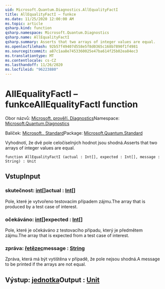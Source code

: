 ```yaml
---
uid: Microsoft.Quantum.Diagnostics.AllEqualityFactI
title: AllEqualityFactI – funkce
ms.date: 11/25/2020 12:00:00 AM
ms.topic: article
qsharp.kind: function
qsharp.namespace: Microsoft.Quantum.Diagnostics
qsharp.name: AllEqualityFactI
qsharp.summary: Asserts that two arrays of integer values are equal.
ms.openlocfilehash: 92b57f49407d558e5f8d0365c168b7890f1f4981
ms.sourcegitcommit: a87c1aa8e7453360025e47ba614f25b02ea84ec3
ms.translationtype: MT
ms.contentlocale: cs-CZ
ms.lasthandoff: 11/26/2020
ms.locfileid: "96223880"
---
```

# <a name="allequalityfacti-function"></a><span data-ttu-id="9b890-102">AllEqualityFactI – funkce</span><span class="sxs-lookup"><span data-stu-id="9b890-102">AllEqualityFactI function</span></span>

<span data-ttu-id="9b890-103">Obor názvů: [Microsoft. prověří. Diagnostics](xref:Microsoft.Quantum.Diagnostics)</span><span class="sxs-lookup"><span data-stu-id="9b890-103">Namespace: [Microsoft.Quantum.Diagnostics](xref:Microsoft.Quantum.Diagnostics)</span></span>

<span data-ttu-id="9b890-104">Balíček: [Microsoft.. Standard](https://nuget.org/packages/Microsoft.Quantum.Standard)</span><span class="sxs-lookup"><span data-stu-id="9b890-104">Package: [Microsoft.Quantum.Standard](https://nuget.org/packages/Microsoft.Quantum.Standard)</span></span>


<span data-ttu-id="9b890-105">Vyhodnotí, že dvě pole celočíselných hodnot jsou shodná.</span><span class="sxs-lookup"><span data-stu-id="9b890-105">Asserts that two arrays of integer values are equal.</span></span>

```qsharp
function AllEqualityFactI (actual : Int[], expected : Int[], message : String) : Unit
```


## <a name="input"></a><span data-ttu-id="9b890-106">Vstup</span><span class="sxs-lookup"><span data-stu-id="9b890-106">Input</span></span>

### <a name="actual--int"></a><span data-ttu-id="9b890-107">skutečnost: [int](xref:microsoft.quantum.lang-ref.int)[]</span><span class="sxs-lookup"><span data-stu-id="9b890-107">actual : [Int](xref:microsoft.quantum.lang-ref.int)[]</span></span>

<span data-ttu-id="9b890-108">Pole, které je vytvořeno testovacím případem zájmu.</span><span class="sxs-lookup"><span data-stu-id="9b890-108">The array that is produced by a test case of interest.</span></span>


### <a name="expected--int"></a><span data-ttu-id="9b890-109">očekáváno: [int](xref:microsoft.quantum.lang-ref.int)[]</span><span class="sxs-lookup"><span data-stu-id="9b890-109">expected : [Int](xref:microsoft.quantum.lang-ref.int)[]</span></span>

<span data-ttu-id="9b890-110">Pole, které je očekáváno z testovacího případu, který je předmětem zájmu.</span><span class="sxs-lookup"><span data-stu-id="9b890-110">The array that is expected from a test case of interest.</span></span>


### <a name="message--string"></a><span data-ttu-id="9b890-111">zpráva: [řetězec](xref:microsoft.quantum.lang-ref.string)</span><span class="sxs-lookup"><span data-stu-id="9b890-111">message : [String](xref:microsoft.quantum.lang-ref.string)</span></span>

<span data-ttu-id="9b890-112">Zpráva, která má být vytištěna v případě, že pole nejsou shodná.</span><span class="sxs-lookup"><span data-stu-id="9b890-112">A message to be printed if the arrays are not equal.</span></span>



## <a name="output--unit"></a><span data-ttu-id="9b890-113">Výstup: [jednotka](xref:microsoft.quantum.lang-ref.unit)</span><span class="sxs-lookup"><span data-stu-id="9b890-113">Output : [Unit](xref:microsoft.quantum.lang-ref.unit)</span></span>

